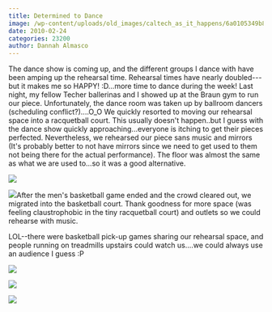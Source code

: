 ```yaml
---
title: Determined to Dance
image: /wp-content/uploads/old_images/caltech_as_it_happens/6a0105349b8251970b0120a8cee52d970b.jpg
date: 2010-02-24
categories: 23200
author: Dannah Almasco
---
```


The dance show is coming up, and the different groups I dance with have been amping up the rehearsal time. Rehearsal times have nearly doubled---but it makes me so HAPPY! :D...more time to dance during the week!
Last night, my fellow Techer ballerinas and I showed up at the Braun gym to run our piece. Unfortunately, the dance room was taken up by ballroom dancers (scheduling conflict?)....O_O We quickly resorted to moving our rehearsal space into a racquetball court. This usually doesn't happen..but I guess with the dance show quickly approaching...everyone is itching to get their pieces perfected. 
Nevertheless, we rehearsed our piece sans music and mirrors (It's probably better to not have mirrors since we need to get used to them not being there for the actual performance). The floor was almost the same as what we are used to...so it was a good alternative.


![](/old_images/caltech_as_it_happens/6a0105349b8251970b01310f35bdae970c.jpg)

![](/old_images/caltech_as_it_happens/6a0105349b8251970b0120a8cee6c0970b.jpg)After the men's basketball game ended and the crowd cleared out, we migrated into the basketball court. Thank goodness for more space (was feeling claustrophobic in the tiny racquetball court) and outlets so we could rehearse with music.

LOL--there were basketball pick-up games sharing our rehearsal space, and people running on treadmills upstairs could watch us....we could always use an audience I guess :P

![](/old_images/caltech_as_it_happens/6a0105349b8251970b0120a8ceeb38970b.jpg)

![](/old_images/caltech_as_it_happens/6a0105349b8251970b0120a8ceeb9a970b.jpg)

![](/old_images/caltech_as_it_happens/6a0105349b8251970b01310f35c643970c.jpg)
